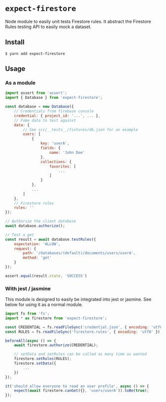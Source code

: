 # `expect-firestore`

Node module to easily unit tests Firestore rules. It abstract the Firestore Rules testing API to easily mock a dataset.

## Install

```
$ yarn add expect-firestore
```

## Usage

### As a module

```js
import assert from 'assert';
import { Database } from 'expect-firestore';

const database = new Database({
    // Credentials from firebase console
    credential: { project_id: '...', ... },
    // Fake data to test against
    data: {
        // See src/__tests__/fixtures/db.json for an example
        users: [
            {
                key: 'userA',
                fields: {
                    name: 'John Doe'
                },
                collections: {
                    favorites: [
                        ...
                    ]
                }
            },
            ...
        ]
    },
    // Firestore rules
    rules: ''
});

// Authorize the client database
await database.authorize();

// Test a get
const result = await database.testRules({
    expectation: 'ALLOW',
    request: {
        path: '/databases/(default)/documents/users/userA',
        method: 'get'
    }
});

assert.equal(result.state, 'SUCCESS')
```

### With jest / jasmine

This module is designed to easily be integrated into jest or jasmine. See below for using it as a normal module.

```js
import fs from 'fs';
import * as firestore from 'expect-firestore';

const CREDENTIAL = fs.readFileSync('credential.json', { encoding: 'utf8' });
const RULES = fs.readFileSync('firestore.rules', { encoding: 'utf8' });

beforeAll(async () => {
    await firestore.authorize(CREDENTIAL);

    // setData and setRules can be called as many time as wanted
    firestore.setRules(RULES);
    firestore.setData({
        ...
    })
});

it('should allow everyone to read an user profile', async () => {
    expect(await firestore.canGet({}, 'users/userA')).toBe(true);
});

```
